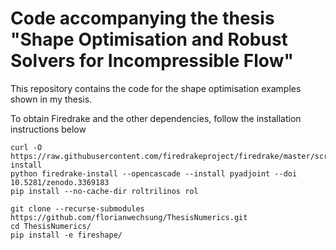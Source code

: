 # Code accompanying the thesis "Shape Optimisation and Robust Solvers for Incompressible Flow"


This repository contains the code for the shape optimisation examples shown in my thesis.

To obtain Firedrake and the other dependencies, follow the installation instructions below


    curl -O https://raw.githubusercontent.com/firedrakeproject/firedrake/master/scripts/firedrake-install
    python firedrake-install --opencascade --install pyadjoint --doi 10.5281/zenodo.3369183
    pip install --no-cache-dir roltrilinos rol

    git clone --recurse-submodules https://github.com/florianwechsung/ThesisNumerics.git
    cd ThesisNumerics/
    pip install -e fireshape/

